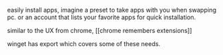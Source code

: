 easily install apps,
imagine a preset to take apps with you when swapping pc.
or an account that lists your favorite apps for quick installation.

similar to the UX from chrome, [[chrome remembers extensions]]

winget has export which covers some of these needs.